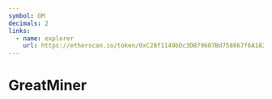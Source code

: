 ```yaml
---
symbol: GM
decimals: 2
links:
  - name: explorer
    url: https://etherscan.io/token/0xC28f1149bDc3DB79607Bd758867f6A1823674095
---
```


# GreatMiner
